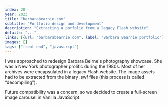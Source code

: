 ```yaml
---
index: 20
year: 2023
title: "barbarabearnie.com"
subtitle: "Portfolio design and development"
description: "Extracting a porfolio from a legacy Flash website"
details: "..."
links: [{url: "barbarabearnie.com", label: "Barbara Bearnie portfolio"}]
images: []
tags: ["front-end", "javascript"]
---
```

I was approached to redesign Barbara Beirne&apos;s photography showcase. She was a New York photographer prolific during the 1980s. Most of her archives were encapsulated in a legacy Flash website. The image assets had to be extracted from the binary .swf files (this process is called “decompiling”). 

Future compatibility was a concern, so we decided to create a full-screen image carousel in Vanilla JavaScript.
